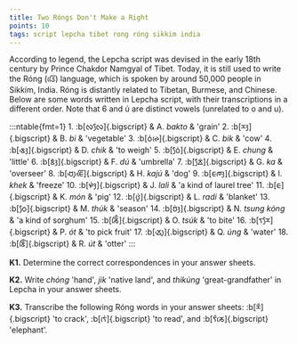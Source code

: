 ```yaml
---
title: Two Róngs Don't Make a Right
points: 10
tags: script lepcha tibet rong róng sikkim india
---
```


According to legend, the Lepcha script was devised in the early 18th century by Prince Chakdor Namgyal of Tibet. Today, it is still used to write the Róng (᱆ᰩᰨ) language, which is spoken by around 50,000 people in Sikkim, India. Róng is
distantly related to Tibetan, Burmese, and Chinese. Below are some words written in Lepcha script, with their transcriptions in a different order. Note that 6 and ú are distinct vowels (unrelated to o and u).

:::ntable{fmt=1}
1\. :b[ᰜᰜᰧ]{.bigscript} & A. *bakto* & 'grain'
2\. :b[ᰌᰫ]{.bigscript} & B. *bi* & 'vegetable'
3\. :b[ᰓᰭᰊᰨ]{.bigscript} & C. *bik* & 'cow'
4\. :b[ᰣᰫᰵ]{.bigscript} & D. *chik* & 'to weigh'
5\. :b[ᰓᰧᰭ]{.bigscript} & E. *chung* &  'little'
6\. :b[ᰣᰫᰳ]{.bigscript} & F. *dú* &  'umbrella'
7\. :b[ᰇᰧᰭ]{.bigscript} & G. *ka*  &  'overseer'
8\. :b[ᰗᰪᰵᰀᰩᰵ]{.bigscript} & H. *kajú* & 'dog'
9\. :b[ᰀᰈᰫ]{.bigscript} & I.  *khek* & 'freeze'
10\. :b[ᰋᰫᰭ]{.bigscript} & J. *lali* & 'a kind of laurel tree'
11\. :b[ᰀ]{.bigscript} & K. *món* & 'pig'
12\. :b[ᰂᰬᰭ]{.bigscript} & L. *radi* &  'blanket'
13\. :b[ᰓᰧ]{.bigscript} & M. *thúk* & 'season'
14\. :b[ᰗᰫᰭ]{.bigscript} & N. *tsung kóng* & 'a kind of sorghum'
15\. :b[ᰕᰩᰰ]{.bigscript} & O. *tsúk* & 'to bite'
16\. :b[ᰛᰌᰧ]{.bigscript} & P. *ót* & 'to pick fruit'
17\. :b[ᰇᰪᰵ]{.bigscript} & Q. *úng*  & 'water'
18\. :b[ᰣᰩᰳ]{.bigscript} & R. *út* & 'otter'
:::

**K1.** Determine the correct correspondences in your answer sheets.

**K2.** Write *chóng* 'hand', *jik* 'native land', and *thikúng* 'great-grandfather' in Lepcha in your answer sheets.

**K3.** Transcribe the following Róng words in your answer sheets: :b[ᰌᰰ]{.bigscript} 'to crack', :b[ᰛᰨᰭ]{.bigscript} 'to read', and :b[ᰛᰰᰕᰨ]{.bigscript} 'elephant'.